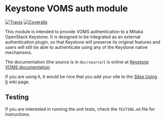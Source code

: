 # Keystone VOMS auth module

[![Travis](https://img.shields.io/travis/IFCA/keystone-voms/stable/mitaka.svg)](https://travis-ci.org/IFCA/keystone-voms)
[![Coveralls](https://img.shields.io/coveralls/IFCA/keystone-voms/stable/mitaka.svg)](https://coveralls.io/github/IFCA/keystone-voms)

This module is intended to provide VOMS authentication to a Mitaka
OpenStack Keystone. It is designed to be integrated as an external
authentication plugin, so that Keystone will preserve its original
features and users will still be able to authenticate using any of the
Keystone native mechanisms.

The documentation (the source is in ``doc/source/``) is online at
[Keystone VOMS documentation](https://keystone-voms.readthedocs.org/en/latest/).

If you are using it, it would be nice that you add your site to the
[Sites Using It](https://github.com/IFCA/keystone-voms/wiki/SitesUsingIt) wiki page.

## Testing

If you are interested in running the unit tests, check the ``TESTING.md``
file for instructions.

[Build Status]: https://travis-ci.org/IFCA/keystone-voms
[BS img]: https://travis-ci.org/IFCA/keystone-voms.png
